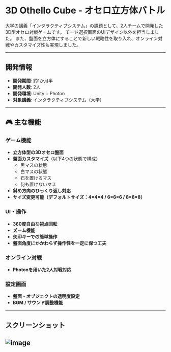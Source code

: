 # 3D Othello Cube - オセロ立方体バトル

大学の講義「インタラクティブシステム」の課題として、2人チームで開発した3D型オセロ対戦ゲームです。 
モード選択画面のUIデザイン以外を担当しました。
また、盤面を立方体にすることで新しい戦略性を取り入れ、オンライン対戦やカスタマイズ性も実現しました。

---

## 開発情報

- **開発期間**: 約1か月半  
- **開発人数**: 2人  
- **開発環境**: Unity + Photon  
- **対象講義**: インタラクティブシステム（大学）

---

## 🎮 主な機能

### ゲーム機能
- **立方体型の3Dオセロ盤面**
- **盤面カスタマイズ**（以下4つの状態で構成）
  - 黒マスの状態
  - 白マスの状態
  - 石を置けるマス
  - 何も置けないマス
- **斜め方向のひっくり返し対応**
- **サイズ変更可能（デフォルトサイズ：4×4×4 / 6×6×6 / 8×8×8）**

### UI・操作
- **360度自由な視点回転**
- **ズーム機能**
- **矢印キーでの簡単操作**
- **盤面角度にかかわらず操作性を一定に保つ工夫**

### オンライン対戦
- **Photonを用いた2人対戦対応**

### 設定画面
- **盤面・オブジェクトの透明度設定**
- **BGM / サウンド調整機能**

---

## スクリーンショット
  ![image](https://github.com/user-attachments/assets/970aef16-b5d4-471a-80be-5fb74fecddd5)
---


